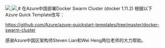<a href="https://portal.azure.cn/#create/Microsoft.Template/uri/https%3A%2F%2Fraw.githubusercontent.com%2Fahpeng%2FDockerSwarm%2Fmaster%2Fazuredeploy.json" target="_blank">
    <img src="http://azuredeploy.net/deploybutton.png"/>
</a>
<a href="http://armviz.io/#/?load=https%3A%2F%2Fraw.githubusercontent.com%2Fahpeng%2FDockerSwarm%2Fmaster%2Fazuredeploy.json" target="_blank">
    <img src="http://armviz.io/visualizebutton.png"/>
</a>
# 在Azure中国部署Docker Swarm Cluster (docker 1.11.2)
根据以下Azure Quick Template改写：

https://github.com/Azure/azure-quickstart-templates/tree/master/docker-swarm-cluster

感谢Azure中国区架构师Steven Lian和Wei Heng两位老师的大力帮助。


